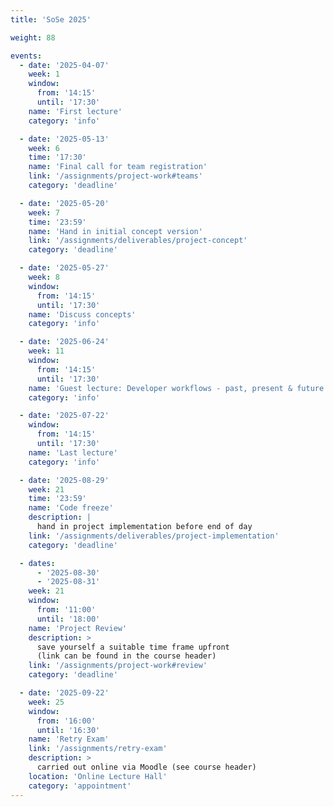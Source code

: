 ```yaml
---
title: 'SoSe 2025'

weight: 88

events:
  - date: '2025-04-07'
    week: 1
    window:
      from: '14:15'
      until: '17:30'
    name: 'First lecture'
    category: 'info'

  - date: '2025-05-13'
    week: 6
    time: '17:30'
    name: 'Final call for team registration'
    link: '/assignments/project-work#teams'
    category: 'deadline'

  - date: '2025-05-20'
    week: 7
    time: '23:59'
    name: 'Hand in initial concept version'
    link: '/assignments/deliverables/project-concept'
    category: 'deadline'

  - date: '2025-05-27'
    week: 8
    window:
      from: '14:15'
      until: '17:30'
    name: 'Discuss concepts'
    category: 'info'

  - date: '2025-06-24'
    week: 11
    window:
      from: '14:15'
      until: '17:30'
    name: 'Guest lecture: Developer workflows - past, present & future'
    category: 'info'

  - date: '2025-07-22'
    window:
      from: '14:15'
      until: '17:30'
    name: 'Last lecture'
    category: 'info'

  - date: '2025-08-29'
    week: 21
    time: '23:59'
    name: 'Code freeze'
    description: |
      hand in project implementation before end of day
    link: '/assignments/deliverables/project-implementation'
    category: 'deadline'

  - dates:
      - '2025-08-30'
      - '2025-08-31'
    week: 21
    window:
      from: '11:00'
      until: '18:00'
    name: 'Project Review'
    description: >
      save yourself a suitable time frame upfront
      (link can be found in the course header)
    link: '/assignments/project-work#review'
    category: 'deadline'

  - date: '2025-09-22'
    week: 25
    window:
      from: '16:00'
      until: '16:30'
    name: 'Retry Exam'
    link: '/assignments/retry-exam'
    description: >
      carried out online via Moodle (see course header)
    location: 'Online Lecture Hall'
    category: 'appointment'
---
```



<!--SHOW IN MENU-->
